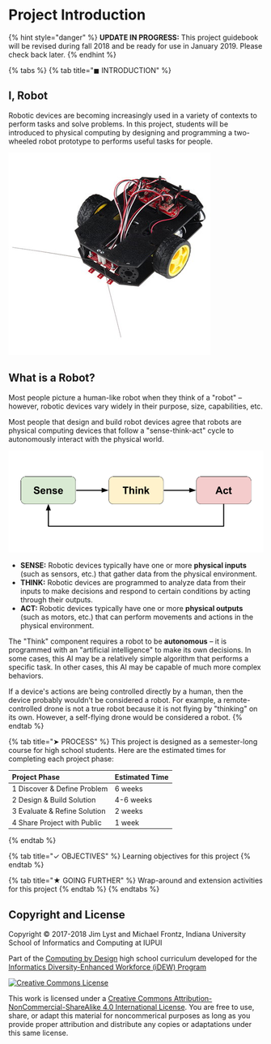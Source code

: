 # Project Introduction

{% hint style="danger" %}
**UPDATE IN PROGRESS:** This project guidebook will be revised during fall 2018 and be ready for use in January 2019. Please check back later.
{% endhint %}

{% tabs %}
{% tab title="◼ INTRODUCTION" %}
## I, Robot

Robotic devices are becoming increasingly used in a variety of contexts to perform tasks and solve problems. In this project, students will be introduced to physical computing by designing and programming a two-wheeled robot prototype to performs useful tasks for people.

![RedBot \(Two-Wheeled Robot with Sensors\)](.gitbook/assets/redbot.jpg)

## What is a Robot?

Most people picture a human-like robot when they think of a "robot" – however, robotic devices vary widely in their purpose, size, capabilities, etc.

Most people that design and build robot devices agree that robots are physical computing devices that follow a "sense-think-act" cycle to autonomously interact with the physical world.

![](.gitbook/assets/sense-think-act.png)

* **SENSE:**  Robotic devices typically have one or more **physical inputs** \(such as sensors, etc.\) that gather data from the physical environment.
* **THINK:**  Robotic devices are programmed to analyze data from their inputs to make decisions and respond to certain conditions by acting through their outputs.
* **ACT:**  Robotic devices typically have one or more **physical outputs** \(such as motors, etc.\) that can perform movements and actions in the physical environment.

The "Think" component requires a robot to be **autonomous** – it is programmed with an "artificial intelligence" to make its own decisions. In some cases, this AI may be a relatively simple algorithm that performs a specific task. In other cases, this AI may be capable of much more complex behaviors.

If a device's actions are being controlled directly by a human, then the device probably wouldn't be considered a robot.  For example, a remote-controlled drone is not a true robot because it is not flying by "thinking" on its own.  However, a self-flying drone would be considered a robot.
{% endtab %}

{% tab title="➤ PROCESS" %}
This project is designed as a semester-long course for high school students. Here are the estimated times for completing each project phase:

| **Project Phase** | **Estimated Time** |
| :--- | :--- |
| 1 Discover & Define Problem | 6 weeks |
| 2 Design & Build Solution | 4-6 weeks |
| 3 Evaluate & Refine Solution | 2 weeks |
| 4 Share Project with Public | 1 week |
{% endtab %}

{% tab title="✓ OBJECTIVES" %}
Learning objectives for this project
{% endtab %}

{% tab title="★ GOING FURTHER" %}
Wrap-around and extension activities for this project
{% endtab %}
{% endtabs %}

## Copyright and License

Copyright © 2017-2018 Jim Lyst and Michael Frontz, Indiana University School of Informatics and Computing at IUPUI

Part of the [Computing by Design](https://cxd.gitbooks.io/the-cxd-framework/content/) high school curriculum developed for the [Informatics Diversity-Enhanced Workforce \(iDEW\) Program](http://soic.iupui.edu/idew/)

[![Creative Commons License](https://i.creativecommons.org/l/by-nc-sa/4.0/88x31.png)](http://creativecommons.org/licenses/by-nc-sa/4.0/)

This work is licensed under a [Creative Commons Attribution-NonCommercial-ShareAlike 4.0 International License](http://creativecommons.org/licenses/by-nc-sa/4.0/). You are free to use, share, or adapt this material for noncommerical purposes as long as you provide proper attribution and distribute any copies or adaptations under this same license.

